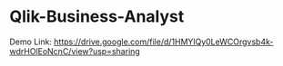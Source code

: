 # Qlik-Business-Analyst

Demo Link:  https://drive.google.com/file/d/1HMYlQy0LeWCOrgvsb4k-wdrHOlEoNcnC/view?usp=sharing
